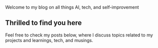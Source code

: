 Welcome to my blog on all things AI, tech, and self-improvement

## Thrilled to find you here

Feel free to check my posts below, where I discuss topics related to my projects and learnings, tech, and musings.
